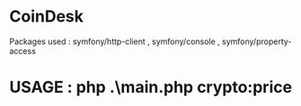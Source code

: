 # CoinDesk

Packages used : symfony/http-client , symfony/console , symfony/property-access

# USAGE : php .\main.php crypto:price
